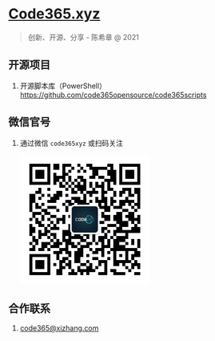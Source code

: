 # [Code365.xyz](https://code365.xyz)

> 创新、开源、分享 - 陈希章 @ 2021

## 开源项目

1. 开源脚本库（PowerShell）<https://github.com/code365opensource/code365scripts>

## 微信官号

1. 通过微信 `code365xyz` 或扫码关注

   ![](assets\mp.jpg)

## 合作联系

1. code365@xizhang.com
